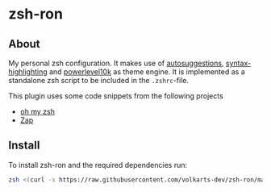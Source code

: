 # zsh-ron

## About

My personal zsh configuration. It makes use of
[autosuggestions](https://github.com/zsh-users/zsh-autosuggestions),
[syntax-highlighting](https://github.com/zsh-users/zsh-syntax-highlighting) and
[powerlevel10k](https://github.com/romkatv/powerlevel10k) as theme engine.
It is implemented as a standalone zsh script to be included in the `.zshrc`-file.

This plugin uses some code snippets from the following projects

- [oh my zsh](https://github.com/ohmyzsh/ohmyzsh)
- [Zap](https://github.com/zap-zsh/zap)

## Install

To install zsh-ron and the required dependencies run:

```zsh
zsh <(curl -s https://raw.githubusercontent.com/volkarts-dev/zsh-ron/main/install.zsh)
```
